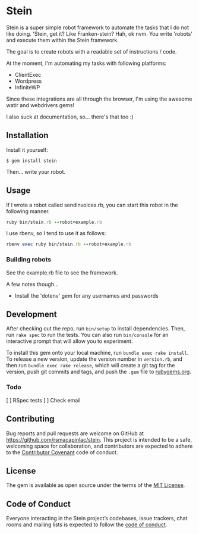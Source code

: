 # Stein

Stein is a super simple robot framework to automate the tasks that I do not like
doing. 'Stein, get it? Like Franken-stein? Hah, ok nvm. You write 'robots' and
execute them within the Stein framework.

The goal is to create robots with a readable set of instructions / code.

At the moment, I'm automating my tasks with following platforms:

* ClientExec
* Wordpress
* InfiniteWP

Since these integrations are all through the browser, I'm using the awesome
watir and webdrivers gems!

I also suck at documentation, so... there's that too :)

## Installation

Install it yourself:

    $ gem install stein

Then... write your robot.

## Usage

If I wrote a robot called sendinvoices.rb, you can start this robot in the
following manner.

```ruby
ruby bin/stein.rb --robot=example.rb
```

I use rbenv, so I tend to use it as follows:

```ruby
rbenv exec ruby bin/stein.rb --robot=example.rb
```

### Building robots

See the example.rb file to see the framework.

A few notes though...
* Install the 'dotenv' gem for any usernames and passwords

## Development

After checking out the repo, run `bin/setup` to install dependencies. Then, run `rake spec` to run the tests. You can also run `bin/console` for an interactive prompt that will allow you to experiment.

To install this gem onto your local machine, run `bundle exec rake install`. To release a new version, update the version number in `version.rb`, and then run `bundle exec rake release`, which will create a git tag for the version, push git commits and tags, and push the `.gem` file to [rubygems.org](https://rubygems.org).


### Todo

[ ] RSpec tests
[ ] Check email

## Contributing

Bug reports and pull requests are welcome on GitHub at https://github.com/rsmacapinlac/stein. This project is intended to be a safe, welcoming space for collaboration, and contributors are expected to adhere to the [Contributor Covenant](http://contributor-covenant.org) code of conduct.

## License

The gem is available as open source under the terms of the [MIT License](https://opensource.org/licenses/MIT).

## Code of Conduct

Everyone interacting in the Stein project’s codebases, issue trackers, chat rooms and mailing lists is expected to follow the [code of conduct](https://github.com/rsmacapinlac/stein/blob/master/CODE_OF_CONDUCT.md).
